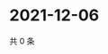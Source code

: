 # 2021-12-06

共 0 条

<!-- BEGIN WEIBO -->
<!-- 最后更新时间 Mon Dec 06 2021 00:22:03 GMT+0800 (China Standard Time) -->

<!-- END WEIBO -->
